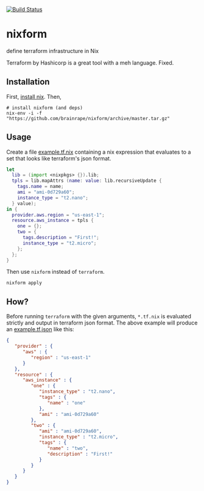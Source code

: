 [![Build Status](https://travis-ci.org/brainrape/nixform.svg?branch=master)](https://travis-ci.org/brainrape/nixform)

# nixform

define terraform infrastructure in Nix

Terraform by Hashicorp is a great tool with a meh language. Fixed.

## Installation

First, [install nix](https://nixos.org/nix/download.html). Then,

```
# install nixform (and deps)
nix-env -i -f "https://github.com/brainrape/nixform/archive/master.tar.gz"
```

## Usage

Create a file [example.tf.nix](example.tf.nix) containing a nix expression that evaluates to a set that looks like terraform's json format.

```nix
let
  lib = (import <nixpkgs> {}).lib;
  tpls = lib.mapAttrs (name: value: lib.recursiveUpdate {
    tags.name = name;
    ami = "ami-0d729a60";
    instance_type = "t2.nano";
  } value);
in {
  provider.aws.region = "us-east-1";
  resource.aws_instance = tpls {
    one = {};
    two = {
      tags.description = "First!";
      instance_type = "t2.micro";
    };
  };
}
```

Then use `nixform` instead of `terraform`.

```
nixform apply
```


## How?

Before running `terraform` with the given arguments, `*.tf.nix` is evaluated strictly and output in terraform json format. The above example will produce an [example.tf.json](example.tf.json) like this:
```json
{
   "provider" : {
      "aws" : {
         "region" : "us-east-1"
      }
   },
   "resource" : {
      "aws_instance" : {
         "one" : {
            "instance_type" : "t2.nano",
            "tags" : {
               "name" : "one"
            },
            "ami" : "ami-0d729a60"
         },
         "two" : {
            "ami" : "ami-0d729a60",
            "instance_type" : "t2.micro",
            "tags" : {
               "name" : "two",
               "description" : "First!"
            }
         }
      }
   }
}
```
